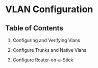 # VLAN Configuration
 ## Table of Contents
 1. Configuring and Verifying Vlans

 2. Configure Trunks and Native Vlans

 3. Configure Router-on-a-Stick
